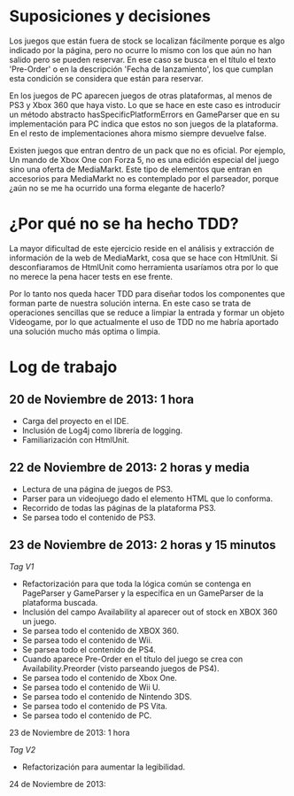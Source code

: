 # Suposiciones y decisiones

Los juegos que están fuera de stock se localizan fácilmente porque es algo indicado por la página, pero no ocurre lo
mismo con los que aún no han salido pero se pueden reservar. En ese caso se busca en el título el texto 'Pre-Order' o
en la descripción 'Fecha de lanzamiento', los que cumplan esta condición se considera que están para reservar.

En los juegos de PC aparecen juegos de otras plataformas, al menos de PS3 y Xbox 360 que haya visto. Lo que se hace en
este caso es introducir un método abstracto hasSpecificPlatformErrors en GameParser que en su implementación para
PC indica que estos no son juegos de la plataforma. En el resto de implementaciones ahora mismo siempre devuelve false.

Existen juegos que entran dentro de un pack que no es oficial. Por ejemplo, Un mando de Xbox One con Forza 5, no es una
edición especial del juego sino una oferta de MediaMarkt. Este tipo de elementos que entran en accesorios para
MediaMarkt no es contemplado por el parseador, porque ¿aún no se me ha ocurrido una forma elegante de hacerlo?


# ¿Por qué no se ha hecho TDD?

La mayor dificultad de este ejercicio reside en el análisis y extracción de información de la web de MediaMarkt, cosa
que se hace con HtmlUnit. Si desconfiaramos de HtmlUnit como herramienta usaríamos otra por lo que no merece la pena
hacer tests en ese frente.

Por lo tanto nos queda hacer TDD para diseñar todos los componentes que forman parte de nuestra solución interna. En
este caso se trata de operaciones sencillas que se reduce a limpiar la entrada y formar un objeto Videogame, por lo que
actualmente el uso de TDD no me habría aportado una solución mucho más optima o limpia.

# Log de trabajo

## 20 de Noviembre de 2013: 1 hora

* Carga del proyecto en el IDE.
* Inclusión de Log4j como librería de logging.
* Familiarización con HtmlUnit.

## 22 de Noviembre de 2013: 2 horas y media

* Lectura de una página de juegos de PS3.
* Parser para un videojuego dado el elemento HTML que lo conforma.
* Recorrido de todas las páginas de la plataforma PS3.
* Se parsea todo el contenido de PS3.

## 23 de Noviembre de 2013: 2 horas y 15 minutos

*Tag V1*

* Refactorización para que toda la lógica común se contenga en PageParser y GameParser y la específica en un GameParser
de la plataforma buscada.
* Inclusión del campo Availability al aparecer out of stock en XBOX 360 un juego.
* Se parsea todo el contenido de XBOX 360.
* Se parsea todo el contenido de Wii.
* Se parsea todo el contenido de PS4.
* Cuando aparece Pre-Order en el título del juego se crea con Availability.Preorder (visto parseando juegos de PS4).
* Se parsea todo el contenido de Xbox One.
* Se parsea todo el contenido de Wii U.
* Se parsea todo el contenido de Nintendo 3DS.
* Se parsea todo el contenido de PS Vita.
* Se parsea todo el contenido de PC.

23 de Noviembre de 2013: 1 hora

*Tag V2*

* Refactorización para aumentar la legibilidad.

24 de Noviembre de 2013: